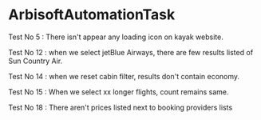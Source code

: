 # ArbisoftAutomationTask

Test No 5  : There isn't appear any loading icon on kayak website.

Test No 12 : when we select jetBlue Airways, there are few results listed of Sun Country Air.

Test No 14 : when we reset cabin filter, results don't contain economy.

Test No 15 : When we select xx longer flights, count remains same.

Test No 18 : There aren't prices listed next to booking providers lists
